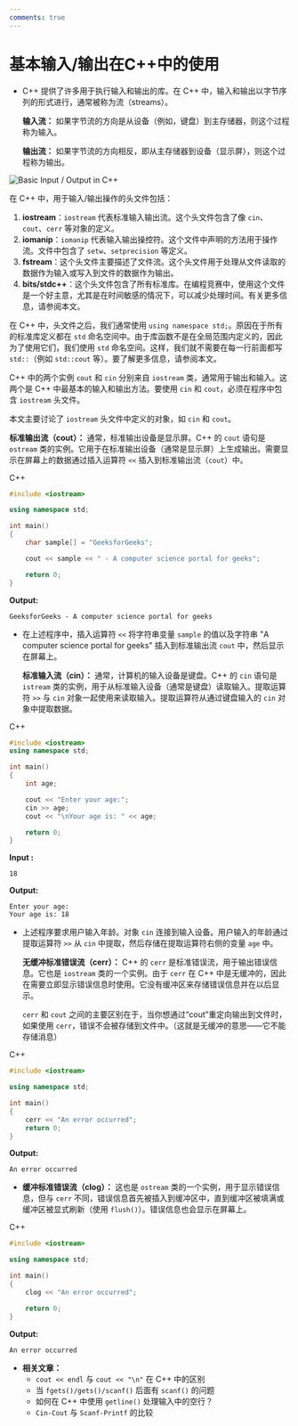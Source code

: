 ```yaml
---
comments: true
---
```

# **基本输入/输出在C++中的使用**

- C++ 提供了许多用于执行输入和输出的库。在 C++ 中，输入和输出以字节序列的形式进行，通常被称为流（streams）。

  **输入流：** 如果字节流的方向是从设备（例如，键盘）到主存储器，则这个过程称为输入。

  **输出流：** 如果字节流的方向相反，即从主存储器到设备（显示屏），则这个过程称为输出。

![Basic Input / Output in C++](https://media.geeksforgeeks.org/wp-content/cdn-uploads/20191113125616/C-basic-input-output.png)


在 C++ 中，用于输入/输出操作的头文件包括：

1. **iostream**：`iostream` 代表标准输入输出流。这个头文件包含了像 `cin`、`cout`、`cerr` 等对象的定义。
2. **iomanip**：`iomanip` 代表输入输出操控符。这个文件中声明的方法用于操作流。文件中包含了 `setw`、`setprecision` 等定义。
3. **fstream**：这个头文件主要描述了文件流。这个头文件用于处理从文件读取的数据作为输入或写入到文件的数据作为输出。
4. **bits/stdc++**：这个头文件包含了所有标准库。在编程竞赛中，使用这个文件是一个好主意，尤其是在时间敏感的情况下，可以减少处理时间。有关更多信息，请参阅本文。

在 C++ 中，头文件之后，我们通常使用 `using namespace std;`。原因在于所有的标准库定义都在 `std` 命名空间中。由于库函数不是在全局范围内定义的，因此为了使用它们，我们使用 `std` 命名空间。这样，我们就不需要在每一行前面都写 `std::`（例如 `std::cout` 等）。要了解更多信息，请参阅本文。

C++ 中的两个实例 `cout` 和 `cin` 分别来自 `iostream` 类，通常用于输出和输入。这两个是 C++ 中最基本的输入和输出方法。要使用 `cin` 和 `cout`，必须在程序中包含 `iostream` 头文件。

本文主要讨论了 `iostream` 头文件中定义的对象，如 `cin` 和 `cout`。

**标准输出流（cout）：** 通常，标准输出设备是显示屏。C++ 的 `cout` 语句是 `ostream` 类的实例。它用于在标准输出设备（通常是显示屏）上生成输出。需要显示在屏幕上的数据通过插入运算符 `<<` 插入到标准输出流（`cout`）中。

C++



```cpp
#include <iostream>

using namespace std;

int main()
{
    char sample[] = "GeeksforGeeks";

    cout << sample << " - A computer science portal for geeks";

    return 0;
}
```

**Output:** 

```
GeeksforGeeks - A computer science portal for geeks
```

- 在上述程序中，插入运算符 `<<` 将字符串变量 `sample` 的值以及字符串 "A computer science portal for geeks" 插入到标准输出流 `cout` 中，然后显示在屏幕上。

  **标准输入流（cin）：** 通常，计算机的输入设备是键盘。C++ 的 `cin` 语句是 `istream` 类的实例，用于从标准输入设备（通常是键盘）读取输入。提取运算符 `>>` 与 `cin` 对象一起使用来读取输入。提取运算符从通过键盘输入的 `cin` 对象中提取数据。

C++



```cpp
#include <iostream>
using namespace std;

int main()
{
    int age;

    cout << "Enter your age:";
    cin >> age;
    cout << "\nYour age is: " << age;

    return 0;
}
```

**Input :** 

```
18
```

**Output:** 

```
Enter your age:
Your age is: 18
```

- 上述程序要求用户输入年龄。对象 `cin` 连接到输入设备。用户输入的年龄通过提取运算符 `>>` 从 `cin` 中提取，然后存储在提取运算符右侧的变量 `age` 中。

  **无缓冲标准错误流（cerr）：** C++ 的 `cerr` 是标准错误流，用于输出错误信息。它也是 `iostream` 类的一个实例。由于 `cerr` 在 C++ 中是无缓冲的，因此在需要立即显示错误信息时使用。它没有缓冲区来存储错误信息并在以后显示。

  `cerr` 和 `cout` 之间的主要区别在于，当你想通过“cout”重定向输出到文件时，如果使用 `cerr`，错误不会被存储到文件中。（这就是无缓冲的意思——它不能存储消息）

C++



```cpp
#include <iostream>

using namespace std;

int main()
{
    cerr << "An error occurred";
    return 0;
}
```

**Output:** 

```
An error occurred
```



- **缓冲标准错误流（clog）：** 这也是 `ostream` 类的一个实例，用于显示错误信息，但与 `cerr` 不同，错误信息首先被插入到缓冲区中，直到缓冲区被填满或缓冲区被显式刷新（使用 `flush()`）。错误信息也会显示在屏幕上。

C++



```cpp
#include <iostream>

using namespace std;

int main()
{
    clog << "An error occurred";

    return 0;
}
```

**Output:** 

```
An error occurred
```

- **相关文章：**
  - `cout << endl` 与 `cout << "\n"` 在 C++ 中的区别
  - 当 `fgets()/gets()/scanf()` 后面有 `scanf()` 的问题
  - 如何在 C++ 中使用 `getline()` 处理输入中的空行？
  - `Cin-Cout` 与 `Scanf-Printf` 的比较